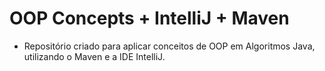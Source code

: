 # OOP Concepts + IntelliJ + Maven
* Repositório criado para aplicar conceitos de OOP em Algoritmos Java, utilizando o Maven e a IDE IntelliJ.
